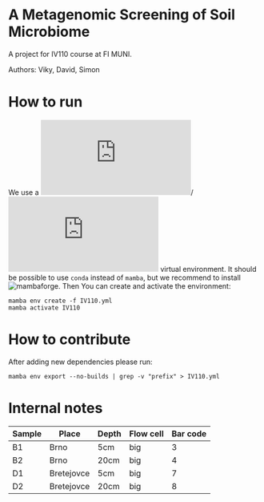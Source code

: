 A Metagenomic Screening of Soil Microbiome
==========================================

A project for IV110 course at FI MUNI.

Authors: Viky, David, Simon

# How to run

We use a
![mamba](https://mamba.readthedocs.io/en/latest/installation.html)/
![conda](https://docs.conda.io/projects/conda/en/latest/user-guide/install/linux.html)
virtual environment. It should be possible to use `conda` instead of `mamba`,
but we recommend to install
![mambaforge](https://github.com/conda-forge/miniforge#mambaforge).
Then You can create and activate the environment:

```
mamba env create -f IV110.yml
mamba activate IV110
```

# How to contribute

After adding new dependencies please run:
```
mamba env export --no-builds | grep -v "prefix" > IV110.yml
```

# Internal notes

| Sample | Place       | Depth | Flow cell | Bar code |
|--------|-------------|-------|-----------|----------|
| B1     | Brno        | 5cm   | big       | 3        |
| B2     | Brno        | 20cm  | big       | 4        |
| D1     | Bretejovce  | 5cm   | big       | 7        |
| D2     | Bretejovce  | 20cm  | big       | 8        |
